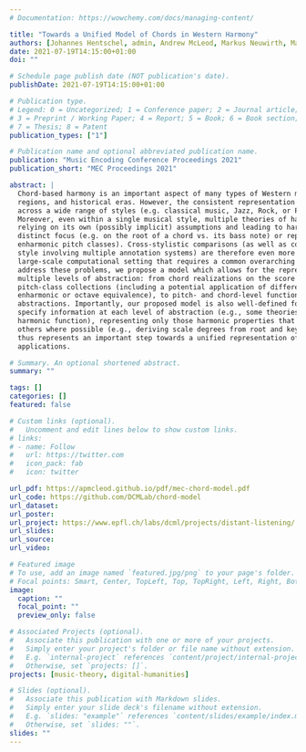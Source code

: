 ```yaml
---
# Documentation: https://wowchemy.com/docs/managing-content/

title: "Towards a Unified Model of Chords in Western Harmony"
authors: [Johannes Hentschel, admin, Andrew McLeod, Markus Neuwirth, Martin Rohrmeier]
date: 2021-07-19T14:15:00+01:00
doi: ""

# Schedule page publish date (NOT publication's date).
publishDate: 2021-07-19T14:15:00+01:00

# Publication type.
# Legend: 0 = Uncategorized; 1 = Conference paper; 2 = Journal article;
# 3 = Preprint / Working Paper; 4 = Report; 5 = Book; 6 = Book section;
# 7 = Thesis; 8 = Patent
publication_types: ["1"]

# Publication name and optional abbreviated publication name.
publication: "Music Encoding Conference Proceedings 2021"
publication_short: "MEC Proceedings 2021"

abstract: | 
  Chord-based harmony is an important aspect of many types of Western music, across genres,
  regions, and historical eras. However, the consistent representation and comparison of harmony
  across a wide range of styles (e.g. classical music, Jazz, Rock, or Pop) is a challenging task.
  Moreover, even within a single musical style, multiple theories of harmony may exist, each
  relying on its own (possibly implicit) assumptions and leading to harmonic analyses with a
  distinct focus (e.g. on the root of a chord vs. its bass note) or representation (e.g. spelled vs.
  enharmonic pitch classes). Cross-stylistic comparisons (as well as comparisons within a single
  style involving multiple annotation systems) are therefore even more difficult, particularly in a
  large-scale computational setting that requires a common overarching representation. To
  address these problems, we propose a model which allows for the representation of chords at
  multiple levels of abstraction: from chord realizations on the score level (if available), to
  pitch-class collections (including a potential application of different equivalences, such as
  enharmonic or octave equivalence), to pitch- and chord-level functions and higher-order
  abstractions. Importantly, our proposed model is also well-defined for theories which do not
  specify information at each level of abstraction (e.g., some theories make no claims about
  harmonic function), representing only those harmonic properties that are included and inducing
  others where possible (e.g., deriving scale degrees from root and key information). Our model
  thus represents an important step towards a unified representation of harmony and its various
  applications.

# Summary. An optional shortened abstract.
summary: ""

tags: []
categories: []
featured: false

# Custom links (optional).
#   Uncomment and edit lines below to show custom links.
# links:
# - name: Follow
#   url: https://twitter.com
#   icon_pack: fab
#   icon: twitter

url_pdf: https://apmcleod.github.io/pdf/mec-chord-model.pdf
url_code: https://github.com/DCMLab/chord-model
url_dataset:
url_poster:
url_project: https://www.epfl.ch/labs/dcml/projects/distant-listening/
url_slides:
url_source:
url_video:

# Featured image
# To use, add an image named `featured.jpg/png` to your page's folder. 
# Focal points: Smart, Center, TopLeft, Top, TopRight, Left, Right, BottomLeft, Bottom, BottomRight.
image:
  caption: ""
  focal_point: ""
  preview_only: false

# Associated Projects (optional).
#   Associate this publication with one or more of your projects.
#   Simply enter your project's folder or file name without extension.
#   E.g. `internal-project` references `content/project/internal-project/index.md`.
#   Otherwise, set `projects: []`.
projects: [music-theory, digital-humanities]

# Slides (optional).
#   Associate this publication with Markdown slides.
#   Simply enter your slide deck's filename without extension.
#   E.g. `slides: "example"` references `content/slides/example/index.md`.
#   Otherwise, set `slides: ""`.
slides: ""
---
```

